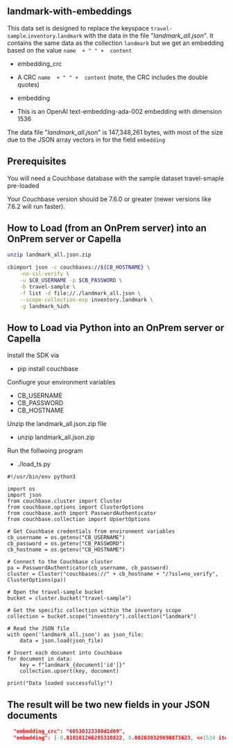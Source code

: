 ## landmark-with-embeddings

This data set is designed to replace the keyspace `travel-sample`.`inventory`.`landmark` with the data in the file "*landmark_all.json*".
It contains the same data as the collection `landmark` but we get an embedding based on the value `name  + " " +  content`

* embedding_crc
+ A CRC `name  + " " +  content` (note, the CRC includes the double quotes)

* embedding
+ This is an OpenAI text-embedding-ada-002 embedding with dimension 1536

The data file "*landmark_all.json*" is 147,348,261 bytes, with most of the size due to the JSON array vectors in for the field `embedding`

## Prerequisites 

You will need a Couchbase database with the sample dataset travel-smaple pre-loaded 

Your Couchbase version should be 7.6.0 or greater (newer versions like 7.6.2 will run faster).

## How to Load (from an OnPrem server) into an OnPrem server or Capella

```bash
unzip landmark_all.json.zip

cbimport json -c couchbases://${CB_HOSTNAME} \
    -no-ssl-verify \
    -u $CB_USERNAME -p $CB_PASSWORD \
    -b travel-sample \
    -f list -d file://./landmark_all.json \
    --scope-collection-exp inventory.landmark \
    -g landmark_%id%
```

## How to Load via Python into an OnPrem server or Capella

Install the SDK via

 * pip install couchbase

Confiugre your environment variables

* CB_USERNAME
* CB_PASSWORD
* CB_HOSTNAME

Unzip the landmark_all.json.zip file

* unzip landmark_all.json.zip

Run the follwoing program 

* ./load_ts.py

```python3
#!/usr/bin/env python3

import os
import json
from couchbase.cluster import Cluster
from couchbase.options import ClusterOptions
from couchbase.auth import PasswordAuthenticator
from couchbase.collection import UpsertOptions

# Get Couchbase credentials from environment variables
cb_username = os.getenv("CB_USERNAME")
cb_password = os.getenv("CB_PASSWORD")
cb_hostname = os.getenv("CB_HOSTNAME")

# Connect to the Couchbase cluster
pa = PasswordAuthenticator(cb_username, cb_password)
cluster = Cluster("couchbases://" + cb_hostname + "/?ssl=no_verify", ClusterOptions(pa))

# Open the travel-sample bucket
bucket = cluster.bucket("travel-sample")

# Get the specific collection within the inventory scope
collection = bucket.scope("inventory").collection("landmark")

# Read the JSON file
with open('landmark_all.json') as json_file:
    data = json.load(json_file)

# Insert each document into Couchbase
for document in data:
    key = f"landmark_{document['id']}"
    collection.upsert(key, document)

print("Data loaded successfully!")
```



## The result will be two new fields in your JSON documents 
```json
  "embedding_crc": "60530323380d1d69",
  "embedding": [-0.010101266205310822, 0.002630329690873623, <<1534 items removed>> ],
```
